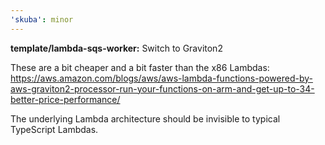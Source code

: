 ```yaml
---
'skuba': minor
---
```


**template/lambda-sqs-worker:** Switch to Graviton2

These are a bit cheaper and a bit faster than the x86 Lambdas:
<https://aws.amazon.com/blogs/aws/aws-lambda-functions-powered-by-aws-graviton2-processor-run-your-functions-on-arm-and-get-up-to-34-better-price-performance/>

The underlying Lambda architecture should be invisible to typical TypeScript Lambdas.
